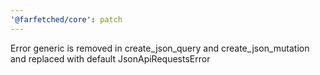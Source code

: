 ```yaml
---
'@farfetched/core': patch
---
```


Error generic is removed in create_json_query and create_json_mutation and replaced with default JsonApiRequestsError
